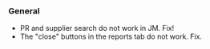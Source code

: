 ### General
* PR and supplier search do not work in JM. Fix!
* The "close" buttons in the reports tab do not work. Fix.
